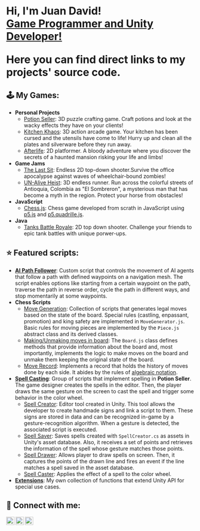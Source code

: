 <h1>Hi, I'm Juan David! <br/><a href="https://www.ddevgames.com">Game Programmer and Unity Developer!</a>

Here you can find direct links to my projects' source code.

<h2>🕹️ My Games:</h2>

- <b>Personal Projects</b>
  - [Potion Seller](https://github.com/D4vidDG/Potion-Seller-Prototype/tree/master/Assets/Scripts): 3D puzzle crafting game. Craft potions and look at the wacky effects they have on your clients!
  - [Kitchen Khaos](https://github.com/pakasfand/Kitchen-Khaos/tree/master/Assets/Scripts): 3D action arcade game.  Your kitchen has been cursed and the utensils have come to life! Hurry up and clean all the plates and silverware before they run away.
  - [Afterlife](https://github.com/D4vidDG/Afterlife/tree/master/Assets/Scripts): 2D platformer. A bloody adventure where you discover the secrets of a haunted mansion risking your life and limbs!
- <b>Game Jams</b>
  - [The Last Sit](https://github.com/D4vidDG/GDTV_Jam_2024/tree/master/Assets/Scripts): Endless 2D top-down shooter.Survive the office apocalypse against waves of wheelchair-bound zombies!
  - [UN-Alive Heist](https://github.com/dicortesd/UN-ALIVE-HEIST/tree/main/UnAlive%20Heist/Assets/Scripts_D): 3D endless runner. Run across the colorful streets of Antioquia, Colombia as "El Sombreron", a mysterious man that has become a myth in the region. Protect your horse from obstacles!
- <b>JavaScript</b>
  - [Chess.js](https://github.com/objetos/chess-videogame/tree/master/src): Chess game developed from scrath in JavaScript using [p5.js](https://p5js.org/) and [p5.quadrille.js](https://objetos.github.io/p5.quadrille.js/).
- <b>Java</b>
  - [Tanks Battle Royale](https://github.com/D4vidDG/Final_Project): 2D top down shooter. Challenge your friends to epic tank battles with unique porwer-ups.

<h2>⭐ Featured scripts:</h2>

- <b>[AI Path Follower](https://github.com/D4vidDG/DDG_Utility_Scripts/tree/main/AI)</b>: Custom script that controls the movement of AI agents that follow a path with defined waypoints on a navigation mesh. The script enables options like starting from a certain waypoint on the path, traverse the path in reverse order, cycle the path in different ways, and stop momentarily at some waypoints.
- <b>Chess Scripts</b>
  - [Move Generation](https://github.com/objetos/chess-videogame/tree/master/src/MoveGeneration): Collection of scripts that generates legal moves based on the state of the board. Special rules (castling, enpassant, promotion) and king safety are implemented in `MoveGenerator.js`. Basic rules for moving pieces are implemented by the `Piece.js`
abstract class and its derived classes.
  - [Making/Unmaking moves in board](https://github.com/objetos/chess-videogame/blob/master/src/Board/Board.js): The `Board.js` class defines methods that provide information about the board and, most importantly, implements the logic to make moves on the board and unmake them keeping the original state of the board.
  - [Move Record](https://github.com/objetos/chess-videogame/blob/master/src/MoveRecord.js): Implements a record that holds the history of moves done by each side. It abides by the rules of [algebraic notation](https://www.chess.com/terms/chess-notation).  
- <b>[Spell Casting](https://github.com/D4vidDG/Potion-Seller-Prototype/tree/master/Assets/Scripts/Crafting/Spelling)</b>: Group of scripts that implement spelling in <b>Potion Seller</b>. The game designer creates the spells in the editor. Then, the player draws the same gesture on the screen to cast the spell and  trigger some behavior in the color wheel.
  - [Spell Creator](https://github.com/D4vidDG/Potion-Seller-Prototype/blob/master/Assets/Scripts/Editor/SpellCreator.cs): Editor tool created in Unity. This tool allows the developer to create handmade signs and link a script to them. These signs are stored in data and can be recognized in-game by a gesture-recognition algorithm. When a gesture is detected, the associated script is executed.
  - [Spell Saver](https://github.com/D4vidDG/Potion-Seller-Prototype/blob/master/Assets/Scripts/Crafting/Spelling/SpellSaver.cs): Saves spells created with `SpellCreator.cs` as assets in Unity's asset database. Also, it receives a set of points and retrieves the information of the spell whose gesture matches those points.
  - [Spell Drawer](https://github.com/D4vidDG/Potion-Seller-Prototype/blob/master/Assets/Scripts/Crafting/Spelling/SpellDrawer.cs): Allows player to draw spells on screen. Then, it captures the points of the drawn line and fires an event if the line matches a spell saved in the asset database. 
  - [Spell Caster](https://github.com/D4vidDG/Potion-Seller-Prototype/blob/master/Assets/Scripts/Crafting/Spelling/SpellCaster.cs): Applies the effect of a spell to the color wheel.
- <b>[Extensions](https://github.com/D4vidDG/DDG_Utility_Scripts/blob/main/Extensions.cs)</b>: My own collection of functions that extend Unity API for special use cases.

<h2> 🤳 Connect with me:</h2>

[<img align="left" alt="D4vidDG | LinkedIn" width="22px" src="https://cdn.jsdelivr.net/npm/simple-icons@v3/icons/linkedin.svg" />][linkedin]
[<img align="left" alt="D4vidDG | YouTube" width="22px" src="https://cdn.jsdelivr.net/npm/simple-icons@v3/icons/youtube.svg" />][youtube]
[<img align="left" alt="D4vidDG | Instagram" width="22px" src="https://cdn.jsdelivr.net/npm/simple-icons@v3/icons/instagram.svg" />][instagram]

[linkedin]: https://www.linkedin.com/in/juan-david-diaz-garcia-8b72781b0/
[youtube]: https://www.youtube.com/channel/UC4bj3kEuxM9S46AwiZzhmXg
[instagram]: https://www.instagram.com/jd_diazg1/
